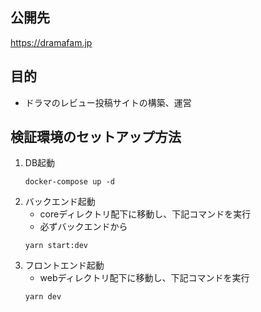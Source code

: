 ## 公開先
https://dramafam.jp

## 目的
- ドラマのレビュー投稿サイトの構築、運営

## 検証環境のセットアップ方法
1. DB起動
    ```
    docker-compose up -d
    ```
2. バックエンド起動
   - coreディレクトリ配下に移動し、下記コマンドを実行
   - 必ずバックエンドから
   ```
   yarn start:dev
   ```
3. フロントエンド起動
   - webディレクトリ配下に移動し、下記コマンドを実行
   ```
   yarn dev
   ```
